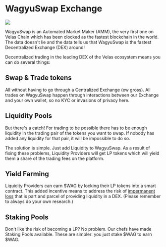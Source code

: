 # WagyuSwap Exchange

![](../../.gitbook/assets/docs-masthead-19-.png)

WagyuSwap is an Automated Market Maker \(AMM\), the very first one on Velas Chain which has been clocked as the fastest blockchain in the world. The data doesn't lie and the data tells us that WagyuSwap is the fastest Decentralized Exchange \(DEX\) around!

Decentralized trading in the leading DEX of the Velas ecosystem means you can do several things:

## Swap & Trade tokens

All without having to go through a Centralized Exchange \(ew gross\). All trades on WagyuSwap happen through interactions between our Exchange and your own wallet, so no KYC or invasions of privacy here. 

## Liquidity Pools

But there's a catch! For trading to be possible there has to be enough liquidity in the trading pair of the tokens you want to swap. If nobody has added any liquidity for that pair, it will be impossible to do so.

The solution is simple. Just add Liquidity to WagyuSwap. As a result of fixing these problems, Liquidity Providers will get LP tokens which will yield them a share of the trading fees on the platform.

## Yield Farming

Liquidity Providers can earn $WAG  by locking their LP tokens into a smart contract. This added incentive means to address the risk of [impermanent loss](https://trustwallet.com/blog/what-is-impermanent-loss) that is part and parcel of providing liquidity in a DEX. \(Please remember to always do your own research.\)

## Staking Pools

Don't like the risk of becoming a LP? No problem. Our chefs have made Staking Pools available. These are simpler: you just stake $WAG to earn $WAG.



